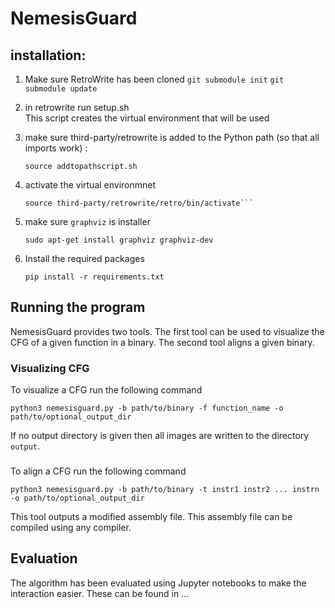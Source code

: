 # NemesisGuard
## installation:

1. Make sure RetroWrite has been cloned 
	`git submodule init`
	`git submodule update`

2. in retrowrite run setup.sh   
  This script creates the virtual environment that will be used

3. make sure third-party/retrowrite is added to the Python path (so that all imports work) :
	```
	source addtopathscript.sh
	```

3. activate the virtual environmnet
	```
	source third-party/retrowrite/retro/bin/activate```
	```
4. make sure `graphviz` is installer 
	```
	sudo apt-get install graphviz graphviz-dev
	```

4. Install the required packages 
	```
	pip install -r requirements.txt
	```

## Running the program
NemesisGuard provides two tools. The first tool can be used to visualize the CFG of a given function in a binary. The second 
tool aligns a given binary.

### Visualizing CFG 
To visualize a CFG run the following command 
```
python3 nemesisguard.py -b path/to/binary -f function_name -o path/to/optional_output_dir 
```
If no output directory is given then all images are written to the directory `output`. 
###
To align a CFG run the following command 
```
python3 nemesisguard.py -b path/to/binary -t instr1 instr2 ... instrn -o path/to/optional_output_dir
```
This tool outputs a modified assembly file. 
This assembly file can be compiled using any compiler. 


## Evaluation 
The algorithm has been evaluated using Jupyter notebooks to make the interaction easier. These can be found in ... 

